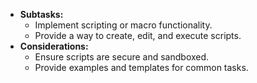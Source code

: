- **Subtasks:**
    - Implement scripting or macro functionality.
    - Provide a way to create, edit, and execute scripts.
- **Considerations:**
    - Ensure scripts are secure and sandboxed.
    - Provide examples and templates for common tasks.
